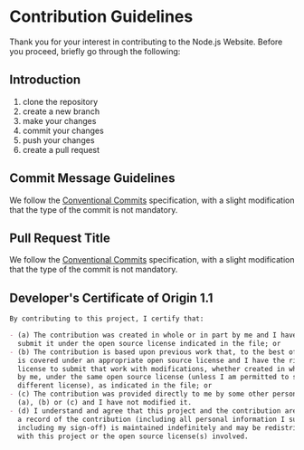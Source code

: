 # Contribution Guidelines
Thank you for your interest in contributing to the Node.js Website. Before you proceed, briefly go through the following:

## Introduction

1. clone the repository
2. create a new branch
3. make your changes
4. commit your changes
5. push your changes
6. create a pull request

## Commit Message Guidelines

We follow the [Conventional Commits](https://www.conventionalcommits.org/en/v1.0.0/) specification, with a slight modification that the type of the commit is not mandatory.

## Pull Request Title

We follow the [Conventional Commits](https://www.conventionalcommits.org/en/v1.0.0/) specification, with a slight modification that the type of the commit is not mandatory.

## Developer's Certificate of Origin 1.1

```md
By contributing to this project, I certify that:

- (a) The contribution was created in whole or in part by me and I have the right to
  submit it under the open source license indicated in the file; or
- (b) The contribution is based upon previous work that, to the best of my knowledge,
  is covered under an appropriate open source license and I have the right under that
  license to submit that work with modifications, whether created in whole or in part
  by me, under the same open source license (unless I am permitted to submit under a
  different license), as indicated in the file; or
- (c) The contribution was provided directly to me by some other person who certified
  (a), (b) or (c) and I have not modified it.
- (d) I understand and agree that this project and the contribution are public and that
  a record of the contribution (including all personal information I submit with it,
  including my sign-off) is maintained indefinitely and may be redistributed consistent
  with this project or the open source license(s) involved.
```
